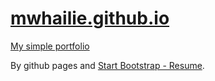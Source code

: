 # [mwhailie.github.io](https://mwhailie.github.io)

[My simple portfolio](https://mwhailie.github.io) 

By github pages and [Start Bootstrap - Resume](https://github.com/BlackrockDigital/startbootstrap-resume).
